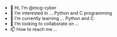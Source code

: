 - 👋 Hi, I’m @mcg-cyber
- 👀 I’m interested in ... Python and C programming
- 🌱 I’m currently learning ... Python and C
- 💞️ I’m looking to collaborate on ...
- 📫 How to reach me ...

<!---
mcg-cyber/mcg-cyber is a ✨ special ✨ repository because its `README.md` (this file) appears on your GitHub profile.
You can click the Preview link to take a look at your changes.
--->
